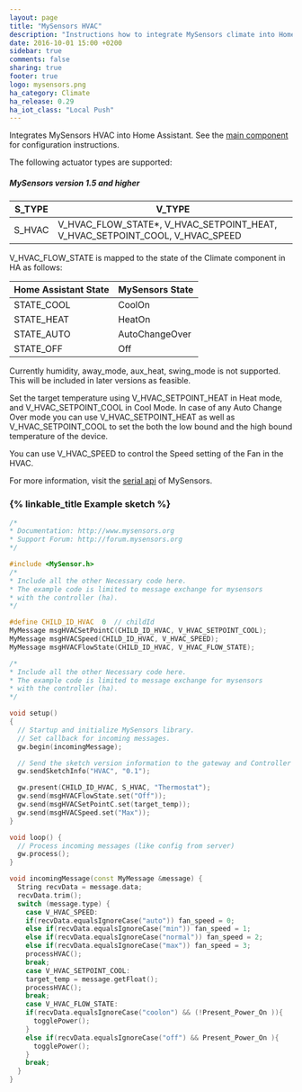 ```yaml
---
layout: page
title: "MySensors HVAC"
description: "Instructions how to integrate MySensors climate into Home Assistant."
date: 2016-10-01 15:00 +0200
sidebar: true
comments: false
sharing: true
footer: true
logo: mysensors.png
ha_category: Climate
ha_release: 0.29
ha_iot_class: "Local Push"
---
```


Integrates MySensors HVAC into Home Assistant. See the [main component] for configuration instructions.

The following actuator types are supported:

##### MySensors version 1.5 and higher

S_TYPE | V_TYPE
-------|-----------------------------------------------------------------------------
S_HVAC | V_HVAC_FLOW_STATE*, V_HVAC_SETPOINT_HEAT, V_HVAC_SETPOINT_COOL, V_HVAC_SPEED

V_HVAC_FLOW_STATE is mapped to the state of the Climate component in HA as follows:

Home Assistant State | MySensors State
---------------------|----------------
STATE_COOL           | CoolOn
STATE_HEAT           | HeatOn
STATE_AUTO           | AutoChangeOver
STATE_OFF            | Off

Currently humidity, away_mode, aux_heat, swing_mode is not supported. This will be included in later versions as feasible.

Set the target temperature using V_HVAC_SETPOINT_HEAT in Heat mode, and V_HVAC_SETPOINT_COOL in Cool Mode. In case of any Auto Change Over mode you can use V_HVAC_SETPOINT_HEAT as well as V_HVAC_SETPOINT_COOL to set the both the low bound and the high bound temperature of the device.

You can use V_HVAC_SPEED to control the Speed setting of the Fan in the HVAC.

For more information, visit the [serial api] of MySensors.

### {% linkable_title Example sketch %}

```cpp
/*
* Documentation: http://www.mysensors.org
* Support Forum: http://forum.mysensors.org
*/

#include <MySensor.h>
/*
* Include all the other Necessary code here.
* The example code is limited to message exchange for mysensors
* with the controller (ha).
*/

#define CHILD_ID_HVAC  0  // childId
MyMessage msgHVACSetPointC(CHILD_ID_HVAC, V_HVAC_SETPOINT_COOL);
MyMessage msgHVACSpeed(CHILD_ID_HVAC, V_HVAC_SPEED);
MyMessage msgHVACFlowState(CHILD_ID_HVAC, V_HVAC_FLOW_STATE);

/*
* Include all the other Necessary code here.
* The example code is limited to message exchange for mysensors
* with the controller (ha).
*/

void setup()
{
  // Startup and initialize MySensors library.
  // Set callback for incoming messages.
  gw.begin(incomingMessage);

  // Send the sketch version information to the gateway and Controller
  gw.sendSketchInfo("HVAC", "0.1");

  gw.present(CHILD_ID_HVAC, S_HVAC, "Thermostat");
  gw.send(msgHVACFlowState.set("Off"));
  gw.send(msgHVACSetPointC.set(target_temp));
  gw.send(msgHVACSpeed.set("Max"));
}

void loop() {
  // Process incoming messages (like config from server)
  gw.process();
}

void incomingMessage(const MyMessage &message) {
  String recvData = message.data;
  recvData.trim();
  switch (message.type) {
    case V_HVAC_SPEED:
    if(recvData.equalsIgnoreCase("auto")) fan_speed = 0;
    else if(recvData.equalsIgnoreCase("min")) fan_speed = 1;
    else if(recvData.equalsIgnoreCase("normal")) fan_speed = 2;
    else if(recvData.equalsIgnoreCase("max")) fan_speed = 3;
    processHVAC();
    break;
    case V_HVAC_SETPOINT_COOL:
    target_temp = message.getFloat();
    processHVAC();
    break;
    case V_HVAC_FLOW_STATE:
    if(recvData.equalsIgnoreCase("coolon") && (!Present_Power_On )){
      togglePower();
    }
    else if(recvData.equalsIgnoreCase("off") && Present_Power_On ){
      togglePower();
    }
    break;
  }
}
```

[main component]: /components/mysensors/
[serial api]: https://www.mysensors.org/download/serial_api_15
